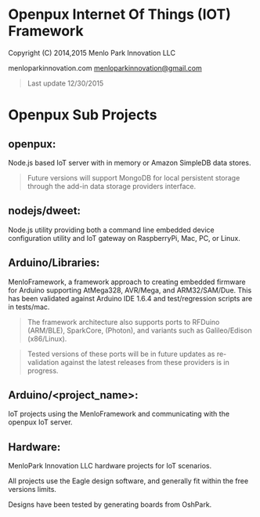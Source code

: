 
Openpux Internet Of Things (IOT) Framework
==========================================

Copyright (C) 2014,2015 Menlo Park Innovation LLC

   menloparkinnovation.com
   menloparkinnovation@gmail.com

> Last update 12/30/2015

# Openpux Sub Projects

## openpux:

  Node.js based IoT server with in memory or Amazon SimpleDB data stores.

  > Future versions will support MongoDB for local persistent storage through
  > the add-in data storage providers interface.

## nodejs/dweet:

  Node.js utility providing both a command line embedded device configuration
          utility and IoT gateway on RaspberryPi, Mac, PC, or Linux.

## Arduino/Libraries:

  MenloFramework, a framework approach to creating embedded firmware for Arduino
  supporting AtMega328, AVR/Mega, and ARM32/SAM/Due. This has been validated
  against Arduino IDE 1.6.4 and test/regression scripts are in tests/mac.

  > The framework architecture also supports ports to RFDuino (ARM/BLE),
  > SparkCore, (Photon), and variants such as Galileo/Edison (x86/Linux).

  > Tested versions of these ports will be in future updates as re-validation
  > against the latest releases from these providers is in progress.

## Arduino/<project_name>:

  IoT projects using the MenloFramework and communicating with the openpux
  IoT server.

## Hardware:

  MenloPark Innovation LLC hardware projects for IoT scenarios.

  All projects use the Eagle design software, and generally fit within
  the free versions limits.

  Designs have been tested by generating boards from OshPark.
